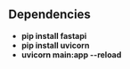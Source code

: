 ## Dependencies

- **pip install fastapi**
- **pip install uvicorn**
- **uvicorn main:app --reload**
